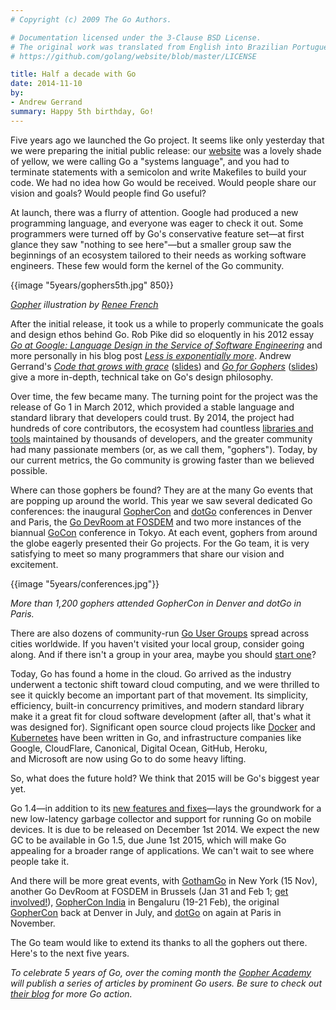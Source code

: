```yaml
---
# Copyright (c) 2009 The Go Authors.

# Documentation licensed under the 3-Clause BSD License.
# The original work was translated from English into Brazilian Portuguese.
# https://github.com/golang/website/blob/master/LICENSE

title: Half a decade with Go
date: 2014-11-10
by:
- Andrew Gerrand
summary: Happy 5th birthday, Go!
---
```



Five years ago we launched the Go project. It seems like only yesterday that we
were preparing the initial public release: our
[website](https://web.archive.org/web/20091112094121/http://golang.org/) was
a lovely shade of yellow, we were calling Go a "systems language", and you had
to terminate statements with a semicolon and write Makefiles to build your
code. We had no idea how Go would be received. Would people share our vision
and goals? Would people find Go useful?

At launch, there was a flurry of attention. Google had produced a new
programming language, and everyone was eager to check it out. Some programmers
were turned off by Go's conservative feature set—at first glance they saw
"nothing to see here"—but a smaller group saw the beginnings of an ecosystem
tailored to their needs as working software engineers. These few would form the
kernel of the Go community.

{{image "5years/gophers5th.jpg" 850}}

[_Gopher_](/blog/gopher) _illustration by_ [_Renee French_](http://reneefrench.blogspot.com.au/)

After the initial release, it took us a while to properly communicate the
goals and design ethos behind Go. Rob Pike did so eloquently in his 2012 essay
[_Go at Google: Language Design in the Service of Software Engineering_](/talks/2012/splash.article) and
more personally in his blog post
[_Less is exponentially more_](https://commandcenter.blogspot.com.au/2012/06/less-is-exponentially-more.html).
Andrew Gerrand's
[_Code that grows with grace_](http://vimeo.com/53221560)
([slides](/talks/2012/chat.slide)) and
[_Go for Gophers_](https://www.youtube.com/watch?v=dKGmK_Z1Zl0)
([slides](/talks/2014/go4gophers.slide)) give a
more in-depth, technical take on Go's design philosophy.

Over time, the few became many. The turning point for the project was the
release of Go 1 in March 2012, which provided a stable language and standard
library that developers could trust. By 2014, the project had hundreds of core
contributors, the ecosystem had countless [libraries and tools](https://godoc.org/)
maintained by thousands of developers, and the greater community had
many passionate members (or, as we call them, "gophers"). Today, by our current
metrics, the Go community is growing faster than we believed possible.

Where can those gophers be found? They are at the many Go events that are
popping up around the world. This year we saw several dedicated Go conferences:
the inaugural [GopherCon](/blog/gophercon) and
[dotGo](http://www.dotgo.eu/) conferences in Denver and Paris, the
[Go DevRoom at FOSDEM](/blog/fosdem14) and two more
instances of the biannual [GoCon](https://github.com/GoCon/GoCon) conference
in Tokyo. At each event, gophers from around the globe eagerly presented their
Go projects. For the Go team, it is very satisfying to meet so many programmers
that share our vision and excitement.

{{image "5years/conferences.jpg"}}

_More than 1,200 gophers attended GopherCon in Denver and dotGo in Paris._

There are also dozens of community-run
[Go User Groups](/wiki/GoUserGroups) spread across cities
worldwide. If you haven't visited your local group, consider going along. And
if there isn't a group in your area, maybe you should
[start one](/blog/getthee-to-go-meetup)?

Today, Go has found a home in the cloud. Go arrived as the industry underwent a
tectonic shift toward cloud computing, and we were thrilled to see it quickly
become an important part of that movement. Its simplicity, efficiency, built-in
concurrency primitives, and modern standard library make it a great fit for
cloud software development (after all, that's what it was designed for).
Significant open source cloud projects like
[Docker](https://www.docker.com/) and
[Kubernetes](https://github.com/GoogleCloudPlatform/kubernetes) have been
written in Go, and infrastructure companies like Google, CloudFlare, Canonical,
Digital Ocean, GitHub, Heroku, and Microsoft are now using Go to do some heavy
lifting.

So, what does the future hold? We think that 2015 will be Go's biggest year yet.

Go 1.4—in addition to its [new features and fixes](/doc/go1.4)—lays
the groundwork for a new low-latency garbage collector and support for running
Go on mobile devices. It is due to be released on December 1st 2014.
We expect the new GC to be available in Go 1.5, due June 1st 2015, which will
make Go appealing for a broader range of applications.
We can't wait to see where people take it.

And there will be more great events, with [GothamGo](http://gothamgo.com/) in
New York (15 Nov), another Go DevRoom at FOSDEM in Brussels (Jan 31 and Feb 1;
[get involved!](https://groups.google.com/d/msg/golang-nuts/1xgBazQzs1I/hwrZ5ni8cTEJ)),
[GopherCon India](http://www.gophercon.in/) in Bengaluru (19-21 Feb),
the original [GopherCon](http://gophercon.com/) back at Denver in July, and
[dotGo](http://www.dotgo.eu/) on again at Paris in November.

The Go team would like to extend its thanks to all the gophers out there.
Here's to the next five years.

_To celebrate 5 years of Go, over the coming month the_
[_Gopher Academy_](http://blog.gopheracademy.com/)
_will publish a series of articles by prominent Go users. Be sure to check out_
[_their blog_](http://blog.gopheracademy.com/)
_for more Go action._
